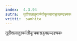 ```yaml
---
index:  4.3.94
sutra:  तूदीशलातुरवर्मतीकूचवाराड्ढक्छण्ढज्ञ्यकः
vritti:  samhita 
---
```


तूदीशलातुरवर्मतीकूचवाराड्ढक्छण्ढज्ञ्यकः

